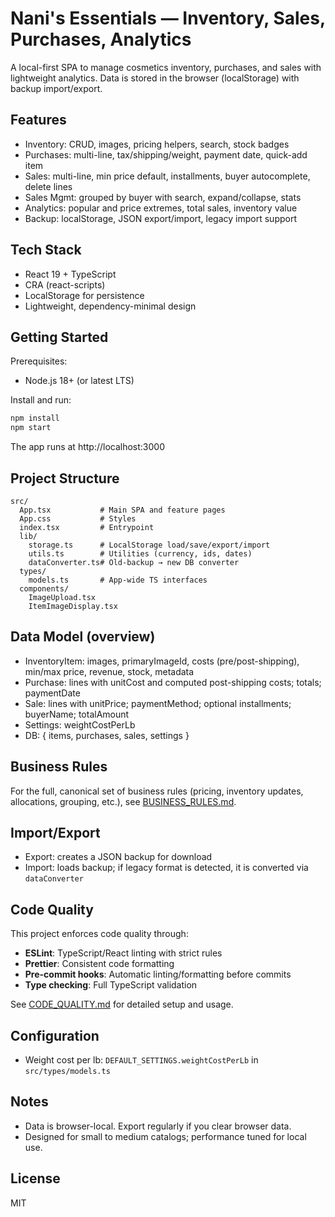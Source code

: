 # Nani's Essentials — Inventory, Sales, Purchases, Analytics

A local-first SPA to manage cosmetics inventory, purchases, and sales with lightweight analytics. Data is stored in the browser (localStorage) with backup import/export.

## Features

- Inventory: CRUD, images, pricing helpers, search, stock badges
- Purchases: multi-line, tax/shipping/weight, payment date, quick-add item
- Sales: multi-line, min price default, installments, buyer autocomplete, delete lines
- Sales Mgmt: grouped by buyer with search, expand/collapse, stats
- Analytics: popular and price extremes, total sales, inventory value
- Backup: localStorage, JSON export/import, legacy import support

## Tech Stack

- React 19 + TypeScript
- CRA (react-scripts)
- LocalStorage for persistence
- Lightweight, dependency-minimal design

## Getting Started

Prerequisites:

- Node.js 18+ (or latest LTS)

Install and run:

```bash
npm install
npm start
```

The app runs at http://localhost:3000

## Project Structure

```
src/
  App.tsx           # Main SPA and feature pages
  App.css           # Styles
  index.tsx         # Entrypoint
  lib/
    storage.ts      # LocalStorage load/save/export/import
    utils.ts        # Utilities (currency, ids, dates)
    dataConverter.ts# Old-backup → new DB converter
  types/
    models.ts       # App-wide TS interfaces
  components/
    ImageUpload.tsx
    ItemImageDisplay.tsx
```

## Data Model (overview)

- InventoryItem: images, primaryImageId, costs (pre/post-shipping), min/max price, revenue, stock, metadata
- Purchase: lines with unitCost and computed post-shipping costs; totals; paymentDate
- Sale: lines with unitPrice; paymentMethod; optional installments; buyerName; totalAmount
- Settings: weightCostPerLb
- DB: { items, purchases, sales, settings }

## Business Rules

For the full, canonical set of business rules (pricing, inventory updates, allocations, grouping, etc.), see [BUSINESS_RULES.md](./BUSINESS_RULES.md).

## Import/Export

- Export: creates a JSON backup for download
- Import: loads backup; if legacy format is detected, it is converted via `dataConverter`

## Code Quality

This project enforces code quality through:

- **ESLint**: TypeScript/React linting with strict rules
- **Prettier**: Consistent code formatting
- **Pre-commit hooks**: Automatic linting/formatting before commits
- **Type checking**: Full TypeScript validation

See [CODE_QUALITY.md](CODE_QUALITY.md) for detailed setup and usage.

## Configuration

- Weight cost per lb: `DEFAULT_SETTINGS.weightCostPerLb` in `src/types/models.ts`

## Notes

- Data is browser-local. Export regularly if you clear browser data.
- Designed for small to medium catalogs; performance tuned for local use.

## License

MIT
